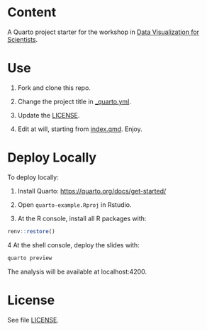 # Content

A Quarto project starter for the workshop in [Data Visualization for Scientists](https://github.com/othomantegazza/dataviz-for-scientists-slides/).

# Use

1. Fork and clone this repo.

2. Change the project title in [_quarto.yml](_quarto.yml).

3. Update the [LICENSE](LICENSE). 

4. Edit at will, starting from [index.qmd](index.qmd). Enjoy.

# Deploy Locally

To deploy locally:

1. Install Quarto: https://quarto.org/docs/get-started/

2. Open `quarto-example.Rproj` in Rstudio.

3. At the R console, install all R packages with:

```r
renv::restore()
```

4 At the shell console, deploy the slides with:

```sh
quarto preview
```

The analysis will be available at localhost:4200.

# License

See file [LICENSE](LICENSE).
